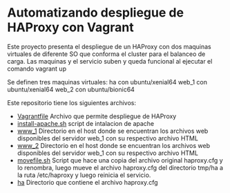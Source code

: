 # Automatizando despliegue de HAProxy con Vagrant
Este proyecto presenta el despliegue de un HAProxy con dos maquinas virtuales de diferente SO que conforma el cluster para el balanceo de carga. Las maquinas y el servicio suben y queda funcional al ejecutar el comando vagrant up

Se definen tres maquinas virtuales:
 ha con ubuntu/xenial64
 web_1 con ubuntu/xenial64
 web_2 con ubuntu/bionic64  

Este repositorio tiene los siguientes archivos:
* [Vagrantfile](Vagrantfile) Archivo que permite despliegue de HAProxy  
* [install-apache.sh](install-apache.sh) script de intalacion de apache
* [www_1](www_1) Directorio en el host donde se encuentran los archivos web disponibles del servidor web_1 con su respectivo archivo HTML
* [www_2](www_2) Directorio en el host donde se encuentran los archivos web disponibles del servidor web_1 con su respectivo archivo HTML
* [movefile.sh](movefile.sh) Script que hace una copia del archivo original haproxy.cfg y lo renombra, luego mueve el archivo haproxy.cfg del directorio tmp/ha a la ruta /etc/haproxy y luego reinicia el servicio.
* [ha](ha) Directorio que contiene el archivo haproxy.cfg
